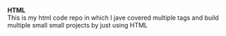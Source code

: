 **HTML** <br>
This is my html code repo in which I jave covered multiple tags and build multiple small small projects by just using HTML
